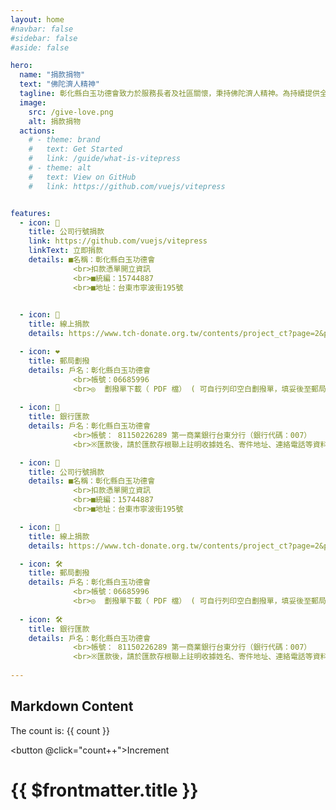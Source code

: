 ```yaml
---
layout: home
#navbar: false
#sidebar: false
#aside: false

hero:
  name: "捐款捐物"
  text: "佛陀濟人精神"
  tagline: 彰化縣白玉功德會致力於服務長者及社區關懷，秉持佛陀濟人精神。為持續提供全方位照護，歡迎捐款捐物，共同關愛長者，實現在地安養的目標。
  image:
    src: /give-love.png
    alt: 捐款捐物
  actions:
    # - theme: brand
    #   text: Get Started
    #   link: /guide/what-is-vitepress
    # - theme: alt
    #   text: View on GitHub
    #   link: https://github.com/vuejs/vitepress


features:
  - icon: 💙
    title: 公司行號捐款
    link: https://github.com/vuejs/vitepress
    linkText: 立即捐款
    details: ■名稱：彰化縣白玉功德會
              <br>扣款憑單開立資訊
              <br>■統編：15744887
              <br>■地址：台東市寧波街195號
      

  - icon: 💜
    title: 線上捐款
    details: https://www.tch-donate.org.tw/contents/project_ct?page=2&p_id=2

  - icon: ❤️
    title: 郵局劃撥
    details: 戶名：彰化縣白玉功德會
              <br>帳號：06685996
              <br>◎  劃撥單下載（ PDF 檔） ( 可自行列印空白劃撥單，填妥後至郵局臨櫃繳款。)
            
  - icon: 💚
    title: 銀行匯款
    details: 戶名：彰化縣白玉功德會
              <br>帳號： 81150226289 第一商業銀行台東分行（銀行代碼：007）
              <br>※匯款後，請於匯款存根聯上註明收據姓名、寄件地址、連絡電話等資料或來電（089）310000告知，謝謝。

  - icon: 📝
    title: 公司行號捐款
    details: ■名稱：彰化縣白玉功德會
              <br>扣款憑單開立資訊
              <br>■統編：15744887
              <br>■地址：台東市寧波街195號

  - icon: 📝
    title: 線上捐款
    details: https://www.tch-donate.org.tw/contents/project_ct?page=2&p_id=2

  - icon: 🛠️
    title: 郵局劃撥
    details: 戶名：彰化縣白玉功德會
              <br>帳號：06685996
              <br>◎  劃撥單下載（ PDF 檔） ( 可自行列印空白劃撥單，填妥後至郵局臨櫃繳款。)
            
  - icon: 🛠️
    title: 銀行匯款
    details: 戶名：彰化縣白玉功德會
              <br>帳號： 81150226289 第一商業銀行台東分行（銀行代碼：007）
              <br>※匯款後，請於匯款存根聯上註明收據姓名、寄件地址、連絡電話等資料或來電（089）310000告知，謝謝。          
  
---
```

<script setup>
import { ref } from 'vue'
const count = ref(0)
</script>

## Markdown Content

The count is: {{ count }}

<button @click="count++">Increment</button>


# {{ $frontmatter.title }}